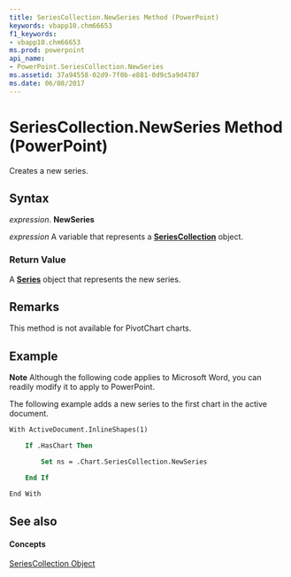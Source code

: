 ```yaml
---
title: SeriesCollection.NewSeries Method (PowerPoint)
keywords: vbapp10.chm66653
f1_keywords:
- vbapp10.chm66653
ms.prod: powerpoint
api_name:
- PowerPoint.SeriesCollection.NewSeries
ms.assetid: 37a94558-02d9-7f0b-e881-0d9c5a9d4787
ms.date: 06/08/2017
---
```



# SeriesCollection.NewSeries Method (PowerPoint)

Creates a new series.


## Syntax

 _expression_. **NewSeries**

 _expression_ A variable that represents a **[SeriesCollection](seriescollection-object-powerpoint.md)** object.


### Return Value

A  **[Series](series-object-powerpoint.md)** object that represents the new series.


## Remarks

This method is not available for PivotChart charts.


## Example




 **Note**  Although the following code applies to Microsoft Word, you can readily modify it to apply to PowerPoint.

The following example adds a new series to the first chart in the active document.




```vb
With ActiveDocument.InlineShapes(1)

    If .HasChart Then

        Set ns = .Chart.SeriesCollection.NewSeries

    End If

End With
```


## See also


#### Concepts


[SeriesCollection Object](seriescollection-object-powerpoint.md)

